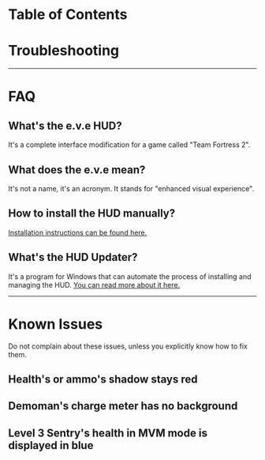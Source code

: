 # Table of Contents #

# Troubleshooting #


---

# FAQ #
## What's the e.v.e HUD? ##
It's a complete interface modification for a game called "Team Fortress 2".


## What does the e.v.e mean? ##
It's not a name, it's an acronym. It stands for "enhanced visual experience".

## How to install the HUD manually? ##
[Installation instructions can be found here.](http://code.google.com/p/eve-tf2hud/wiki/Overrides?ts=1369574954&updated=Overrides#How_to_install)

## What's the HUD Updater? ##
It's a program for Windows that can automate the process of installing and managing the HUD.
[You can read more about it here.](Updater.md)


---

# Known Issues #
Do not complain about these issues, unless you explicitly know how to fix them.

## Health's or ammo's shadow stays red ##
## Demoman's charge meter has no background ##
## Level 3 Sentry's health in MVM mode is displayed in blue ##